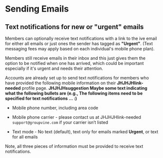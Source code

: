 # Sending Emails

## Text notifications for new or "urgent" emails
<div id="gv-text-notifications"></div>

Members can optionally receive text notifications with a link to the
ive email for either all emails or just ones the sender has tagged as
**"Urgent"**.
(Text messaging fees may apply based on each individual's mobile phone
plan).

Members still receive emails in their inbox and this just gives them
the option to be notified when one has arrived, which could be important
especially if it's urgent and needs their attention.

Accounts are already set up to send text notifications for members who
have provided the following mobile information on their
**JHJHJHlink-needed** profile page.
**JHJHJHsuggestion Maybe some text indicating what the following bullets
are (e.g., The following items need to be specified for text
notifications ... :)**

  * Mobile phone number, including area code

  * Mobile phone carrier - please contact us at JHJHJHlink-needed
`support@groupvine.com` if your carrier isn’t listed

  * Text mode - No text (default), text only for emails marked
**Urgent**, or text for all emails

<div class="box-text">
Note, all three pieces of information must be provided to receive text
notifications.
</div>
